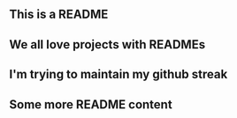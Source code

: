 ## This is a README

## We all love projects with READMEs

## I'm trying to maintain my github streak

## Some more README content
